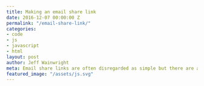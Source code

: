 ```yaml
---
title: Making an email share link
date: 2016-12-07 00:00:00 Z
permalink: "/email-share-link/"
categories:
- code
- js
- javascript
- html
layout: post
author: Jeff Wainwright
meta: Email share links are often disregarded as simple but there are a few challenges to be aware of
featured_image: "/assets/js.svg"
---
```



